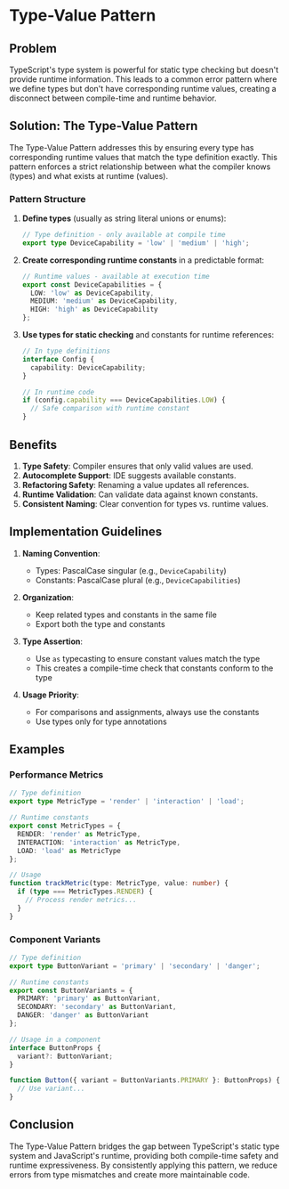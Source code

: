 
# Type-Value Pattern

## Problem

TypeScript's type system is powerful for static type checking but doesn't provide runtime information. This leads to a common error pattern where we define types but don't have corresponding runtime values, creating a disconnect between compile-time and runtime behavior.

## Solution: The Type-Value Pattern

The Type-Value Pattern addresses this by ensuring every type has corresponding runtime values that match the type definition exactly. This pattern enforces a strict relationship between what the compiler knows (types) and what exists at runtime (values).

### Pattern Structure

1. **Define types** (usually as string literal unions or enums):
   ```typescript
   // Type definition - only available at compile time
   export type DeviceCapability = 'low' | 'medium' | 'high';
   ```

2. **Create corresponding runtime constants** in a predictable format:
   ```typescript
   // Runtime values - available at execution time
   export const DeviceCapabilities = {
     LOW: 'low' as DeviceCapability,
     MEDIUM: 'medium' as DeviceCapability,
     HIGH: 'high' as DeviceCapability
   };
   ```

3. **Use types for static checking** and constants for runtime references:
   ```typescript
   // In type definitions
   interface Config {
     capability: DeviceCapability;
   }
   
   // In runtime code
   if (config.capability === DeviceCapabilities.LOW) {
     // Safe comparison with runtime constant
   }
   ```

## Benefits

1. **Type Safety**: Compiler ensures that only valid values are used.
2. **Autocomplete Support**: IDE suggests available constants.
3. **Refactoring Safety**: Renaming a value updates all references.
4. **Runtime Validation**: Can validate data against known constants.
5. **Consistent Naming**: Clear convention for types vs. runtime values.

## Implementation Guidelines

1. **Naming Convention**: 
   - Types: PascalCase singular (e.g., `DeviceCapability`)
   - Constants: PascalCase plural (e.g., `DeviceCapabilities`)

2. **Organization**:
   - Keep related types and constants in the same file
   - Export both the type and constants

3. **Type Assertion**:
   - Use `as` typecasting to ensure constant values match the type
   - This creates a compile-time check that constants conform to the type

4. **Usage Priority**:
   - For comparisons and assignments, always use the constants
   - Use types only for type annotations

## Examples

### Performance Metrics

```typescript
// Type definition
export type MetricType = 'render' | 'interaction' | 'load';

// Runtime constants
export const MetricTypes = {
  RENDER: 'render' as MetricType,
  INTERACTION: 'interaction' as MetricType,
  LOAD: 'load' as MetricType
};

// Usage
function trackMetric(type: MetricType, value: number) {
  if (type === MetricTypes.RENDER) {
    // Process render metrics...
  }
}
```

### Component Variants

```typescript
// Type definition
export type ButtonVariant = 'primary' | 'secondary' | 'danger';

// Runtime constants
export const ButtonVariants = {
  PRIMARY: 'primary' as ButtonVariant,
  SECONDARY: 'secondary' as ButtonVariant,
  DANGER: 'danger' as ButtonVariant
};

// Usage in a component
interface ButtonProps {
  variant?: ButtonVariant;
}

function Button({ variant = ButtonVariants.PRIMARY }: ButtonProps) {
  // Use variant...
}
```

## Conclusion

The Type-Value Pattern bridges the gap between TypeScript's static type system and JavaScript's runtime, providing both compile-time safety and runtime expressiveness. By consistently applying this pattern, we reduce errors from type mismatches and create more maintainable code.
